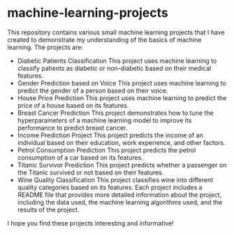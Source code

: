 # machine-learning-projects

This repository contains various small machine learning projects that I have created to demonstrate my understanding of the basics of machine learning. The projects are:

- Diabetic Patients Classification
This project uses machine learning to classify patients as diabetic or non-diabetic based on their medical features.
- Gender Prediction based on Voice
This project uses machine learning to predict the gender of a person based on their voice.
- House Price Prediction
This project uses machine learning to predict the price of a house based on its features.
- Breast Cancer Prediction
This project demonstrates how to tune the hyperparameters of a machine learning model to improve its performance to predict breast cancer.
- Income Prediction Project
This project predicts the income of an individual based on their education, work experience, and other factors.
- Petrol Consumption Prediction
This project predicts the petrol consumption of a car based on its features.
- Titanic Survivor Prediction
This project predicts whether a passenger on the Titanic survived or not based on their features.
- Wine Quality Classification
This project classifies wine into different quality categories based on its features.
Each project includes a README file that provides more detailed information about the project, including the data used, the machine learning algorithms used, and the results of the project.

I hope you find these projects interesting and informative!
